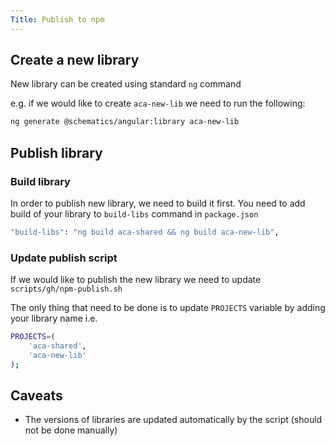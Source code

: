 ```yaml
---
Title: Publish to npm
---
```


## Create a new library

New library can be created using standard `ng` command

e.g. if we would like to create `aca-new-lib` we need to run the following:

```sh
ng generate @schematics/angular:library aca-new-lib
```

## Publish library


### Build library

In order to publish new library, we need to build it first. You need to add build of your library to `build-libs` command in `package.json`

```sh
"build-libs": "ng build aca-shared && ng build aca-new-lib",
```

### Update publish script

If we would like to publish the new library we need to update `scripts/gh/npm-publish.sh`

The only thing that need to be done is to update `PROJECTS` variable by adding your library name i.e.

```sh
PROJECTS=(
    'aca-shared',
    'aca-new-lib'
);
```

## Caveats

- The versions of libraries are updated automatically by the script (should not be done manually)
